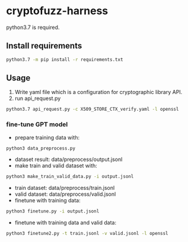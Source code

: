 # cryptofuzz-harness

python3.7 is required.

## Install requirements
```bash
python3.7 -m pip install -r requirements.txt
```

## Usage
1. Write yaml file which is a configuration for cryptographic library API.
2. run api_request.py
```bash
python3.7 api_request.py -c X509_STORE_CTX_verify.yaml -l openssl
```

### fine-tune GPT model
- prepare training data with:
```bash
python3 data_preprocess.py
```
- dataset result: data/preprocess/output.jsonl
- make train and valid dataset with:
```bash
python3 make_train_valid_data.py -i output.jsonl
```
- train dataset: data/preprocess/train.jsonl
- valid dataset: data/preprocess/valid.jsonl
- finetune with training data:
```bash
python3 finetune.py -i output.jsonl
```
- finetune with training data and valid data:
```bash
python3 finetune2.py -t train.jsonl -v valid.jsonl -l openssl
```
